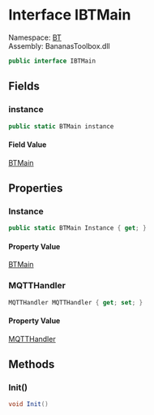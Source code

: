 # <a id="BT_IBTMain"></a> Interface IBTMain

Namespace: [BT](BT.md)  
Assembly: BananasToolbox.dll  

```csharp
public interface IBTMain
```

## Fields

### <a id="BT_IBTMain_instance"></a> instance

```csharp
public static BTMain instance
```

#### Field Value

 [BTMain](BT.BTMain.md)

## Properties

### <a id="BT_IBTMain_Instance"></a> Instance

```csharp
public static BTMain Instance { get; }
```

#### Property Value

 [BTMain](BT.BTMain.md)

### <a id="BT_IBTMain_MQTTHandler"></a> MQTTHandler

```csharp
MQTTHandler MQTTHandler { get; set; }
```

#### Property Value

 [MQTTHandler](BT.MQTTHandler.md)

## Methods

### <a id="BT_IBTMain_Init"></a> Init\(\)

```csharp
void Init()
```

